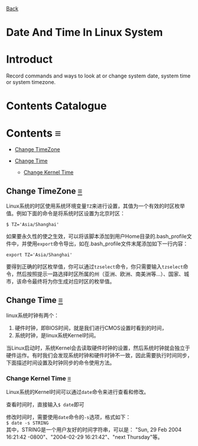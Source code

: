 [Back](index.md)

# Date And Time In Linux System

# Introduct
  
  Record commands and ways to look at or change system date, system time or system timezone.

# Contents Catalogue


# Contents <a id="≡">≡</a>

- [Change TimeZone](#CTZ)

- [Change Time](#CT)
    + [Change Kernel Time](#CT-CKT)


## Change TimeZone <a id="CTZ">[≡](#≡)</a>

Linux系统的时区使用系统环境变量`TZ`来进行设置，其值为一个有效的时区枚举值。例如下面的命令是将系统时区设置为北京时区：
```
$ TZ='Asia/Shanghai'
```

如果要永久性的使之生效，可以将该脚本添加到用户Home目录的.bash_profile文件中，并使用`export`命令导出，如在.bash_profile文件末尾添加如下一行内容：
```
export TZ='Asia/Shanghai'
```

要得到正确的时区枚举值，你可以通过`tzselect`命令，你只需要输入`tzselect`命令，然后按照提示一路选择时区所属的州（亚洲、欧洲、南美洲等...）、国家、城市，该命令最终将为你生成对应时区的枚举值。

## Change Time <a id="CT">[≡](#≡)</a>

linux系统时钟有两个：

1. 硬件时钟，即BIOS时间，就是我们进行CMOS设置时看到的时间，
2. 系统时钟，是linux系统Kernel时间。

当Linux启动时，系统Kernel会去读取硬件时钟的设置，然后系统时钟就会独立于硬件运作。有时我们会发现系统时钟和硬件时钟不一致，因此需要执行时间同步，下面描述时间设置及时钟同步的命令使用方法。

### Change Kernel Time <a id="CT-CKT">[≡](#≡)</a>

Linux系统的Kernel时间可以通过`date`命令来进行查看和修改。

查看时间时，直接输入`$ date`即可

修改时间时，需要使用`date`命令的`-s`选项，格式如下：   
`$ date -s STRING`      
其中，STRING是一个用户友好的时间字符串，可以是： "Sun, 29 Feb 2004 16:21:42  -0800"、"2004-02-29 16:21:42"、"next  Thursday"等。